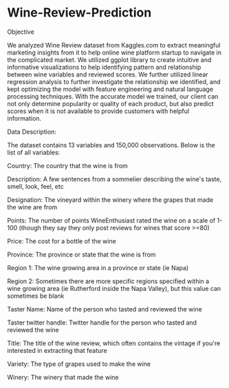 # Wine-Review-Prediction

Objective

We analyzed Wine Review dataset from Kaggles.com to extract meaningful marketing insights from it to help online wine platform startup to navigate in the complicated market. We utilized ggplot library to create intuitive and informative visualizations to help identifying pattern and relationship between wine variables and reviewed scores. We further utilized linear regression analysis to further investigate the relationship we identified, and kept optimizing the model with feature engineering and natural language processing techniques. With the accurate model we trained, our client can not only determine popularity or quality of each product, but also predict scores when it is not available to provide customers with helpful information.

Data Description:

The dataset contains 13 variables and 150,000 observations. Below is the list of all variables:

Country: The country that the wine is from

Description: A few sentences from a sommelier describing the wine's taste, smell, look, feel, etc

Designation: The vineyard within the winery where the grapes that made the wine are from

Points: The number of points WineEnthusiast rated the wine on a scale of 1-100 (though they say they only post reviews for wines that score >=80)

Price: The cost for a bottle of the wine

Province: The province or state that the wine is from

Region 1: The wine growing area in a province or state (ie Napa)

Region 2: Sometimes there are more specific regions specified within a wine growing area (ie Rutherford inside the Napa Valley), but this value can sometimes be blank

Taster Name: Name of the person who tasted and reviewed the wine

Taster twitter handle: Twitter handle for the person who tasted and reviewed the wine

Title: The title of the wine review, which often contains the vintage if you're interested in extracting that feature

Variety: The type of grapes used to make the wine

Winery: The winery that made the wine
